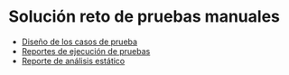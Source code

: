 # Solución reto de pruebas manuales

- [Diseño de los casos de prueba](./features/)
- [Reportes de ejecución de pruebas](./tests-excecution/)
- [Reporte de análisis estático](./static_analisis.pdf)
